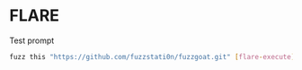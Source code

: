 # FLARE

Test prompt
```bash
fuzz this "https://github.com/fuzzstati0n/fuzzgoat.git" [flare-execute]
```
